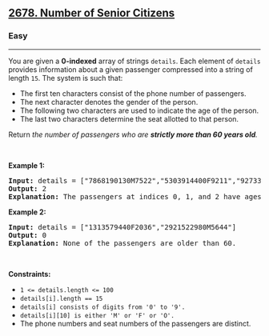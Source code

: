 <h2>
  <a href="https://leetcode.com/problems/number-of-senior-citizens/"
    >2678. Number of Senior Citizens</a
  >
</h2>
<h3>Easy</h3>
<hr />
<div>
  <p>
    You are given a <strong>0-indexed</strong> array of strings
    <code>details</code>. Each element of <code>details</code> provides
    information about a given passenger compressed into a string of length
    <code>15</code>. The system is such that:
  </p>

  <ul>
    <li>The first ten characters consist of the phone number of passengers.</li>
    <li>The next character denotes the gender of the person.</li>
    <li>
      The following two characters are used to indicate the age of the person.
    </li>
    <li>The last two characters determine the seat allotted to that person.</li>
  </ul>

  <p>
    Return
    <em
      >the number of passengers who are <strong>strictly </strong
      ><strong>more than 60 years old</strong>.</em
    >
  </p>

  <p>&nbsp;</p>
  <p><strong class="example">Example 1:</strong></p>

  <pre><strong>Input:</strong> details = ["7868190130M7522","5303914400F9211","9273338290F4010"]
<strong>Output:</strong> 2
<strong>Explanation:</strong> The passengers at indices 0, 1, and 2 have ages 75, 92, and 40. Thus, there are 2 people who are over 60 years old.
</pre>

  <p><strong class="example">Example 2:</strong></p>

  <pre><strong>Input:</strong> details = ["1313579440F2036","2921522980M5644"]
<strong>Output:</strong> 0
<strong>Explanation:</strong> None of the passengers are older than 60.
</pre>

  <p>&nbsp;</p>
  <p><strong>Constraints:</strong></p>

  <ul>
    <li><code>1 &lt;= details.length &lt;= 100</code></li>
    <li><code>details[i].length == 15</code></li>
    <li><code>details[i] consists of digits from '0' to '9'.</code></li>
    <li><code>details[i][10] is either 'M' or 'F' or 'O'.</code></li>
    <li>The phone numbers and seat numbers of the passengers are distinct.</li>
  </ul>
</div>
